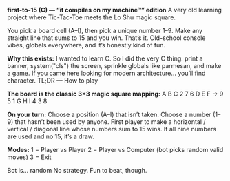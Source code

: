 **first-to-15 (C) — “it compiles on my machine™” edition**
A very old learning project where Tic-Tac-Toe meets the Lo Shu magic square.

You pick a board cell (A–I), then pick a unique number 1–9. Make any straight line that sums to 15 and you win. That’s it. Old-school console vibes, globals everywhere, and it’s honestly kind of fun.

**Why this exists:**
I wanted to learn C. So I did the very C thing: print a banner, system("cls") the screen, sprinkle globals like parmesan, and make a game. If you came here looking for modern architecture… you’ll find character.
TL;DR — How to play

**The board is the classic 3×3 magic square mapping:**
A B C      2 7 6
D E F  →   9 5 1
G H I      4 3 8

**On your turn:**
Choose a position (A–I) that isn’t taken.
Choose a number (1–9) that hasn’t been used by anyone.
First player to make a horizontal / vertical / diagonal line whose numbers sum to 15 wins.
If all nine numbers are used and no 15, it’s a draw.

**Modes:**
1 = Player vs Player
2 = Player vs Computer (bot picks random valid moves)
3 = Exit

Bot is… random
No strategy. Fun to beat, though.
